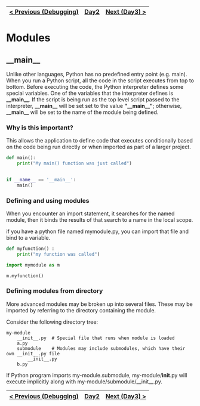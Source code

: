 |[< Previous (Debugging)](Debugging.md) | [Day2](../README.md)| [Next (Day3) >](../README.md) |
|----|----|----|
# Modules

## \_\_main\_\_

Unlike other languages, Python has no predefined entry point (e.g. main). 
When you run a Python script, all the code in the script executes from top to bottom.
Before executing the code, the Python interpreter defines some special variables.
One of the variables that the interpreter defines is **\_\_main\_\_**. If the script
is being run as the top level script passed to the interpreter, **\_\_main\_\_** will 
be set set to the value **"\_\_main\_\_"**; otherwise, **\_\_main\_\_** will be set to the 
name of the module being defined.


### Why is this important?

This allows the application to define code that executes conditionally based on the
code being run directly or when imported as part of a larger project.

```python
def main():
    print("My main() function was just called")
    

if __name__ == '__main__':
    main()
```


### Defining and using modules

When you encounter an import statement, it searches for the named module, then it binds the results of that 
search to a name in the local scope.

if you have a python file named mymodule.py, you can import that file and bind to a variable.
```python
def myfunction() :
    print("my function was called")
```
```python
import mymodule as m

m.myfunction()
```

### Defining modules from directory

More advanced modules may be broken up into several files. These may be imported by referring to the directory
containing the module.

Consider the following directory tree:
```
my-module
    __init__.py  # Special file that runs when module is loaded
    a.py
    submodule    # Modules may include submodules, which have their own __init__.py file
        __init__.py
    b.py
```

If Python program imports my-module.submodule, my-module/__init__.py will execute implicitly along
with my-module/submodule/\_\_init\_\_.py. 



|[< Previous (Debugging)](Debugging.md) | [Day2](../README.md)| [Next (Day3) >](../README.md) |
|----|----|----|




